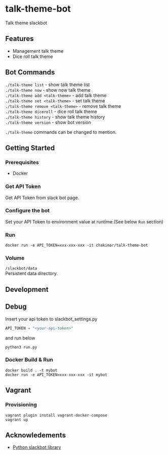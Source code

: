 # talk-theme-bot
Talk theme slackbot

## Features
* Management talk theme
* Dice roll talk theme

## Bot Commands
`./talk-theme list` - show talk theme list  
`./talk-theme now` - show now talk theme  
`./talk-theme add <talk-theme>` - add talk theme  
`./talk-theme set <talk-theme>` - set talk theme  
`./talk-theme remove <talk-theme>` - remove talk theme  
`./talk-theme diceroll` - dice roll talk theme  
`./talk-theme history` - show talk theme history  
`./talk-theme version` - show bot version  

`./talk-theme` commands can be changed to mention.

## Getting Started

### Prerequisites
* Docker

### Get API Token

Get API Token from slack bot page.


### Configure the bot

Set your API Token to environment value at runtime.(See below `Run` section)

### Run
```
docker run -e API_TOKEN=xxx-xxx-xxx -it chakimar/talk-theme-bot
```

### Volume
`/slackbot/data`  
Persistent data directory.



## Development

##  Debug
Insert your api token to slackbot_settings.py
```python:slackbot_settings.py
API_TOKEN = "<your-api-token>"
```

and run below

```
python3 run.py
```

### Docker Build & Run
```
docker build . -t mybot
docker run -e API_TOKEN=xxx-xxx-xxx -it mybot
```


## Vagrant

### Provisioning
```
vagrant plugin install vagrant-docker-compose
vagrant up
```

## Acknowledements
* [Python slackbot library](https://github.com/lins05/slackbot)
